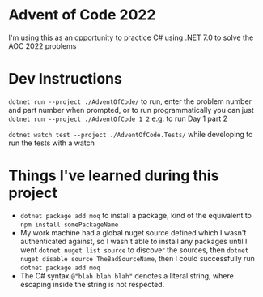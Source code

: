 # Advent of Code 2022
I'm using this as an opportunity to practice C# using .NET 7.0 to solve the AOC 2022 problems

# Dev Instructions
`dotnet run --project ./AdventOfCode/` to run, enter the problem number and part number when prompted, or to run programmatically you can just `dotnet run --project ./AdventOfCode 1 2` e.g. to run Day 1 part 2

`dotnet watch test --project ./AdventOfCode.Tests/` while developing to run the tests with a watch

# Things I've learned during this project
* `dotnet package add moq` to install a package, kind of the equivalent to `npm install somePackageName`
* My work machine had a global nuget source defined which I wasn't authenticated against, so I wasn't able to install any packages until I went `dotnet nuget list source` to discover the sources, then `dotnet nuget disable source TheBadSourceName`, then I could successfully run `dotnet package add moq`
* The C# syntax `@"blah blah blah"` denotes a literal string, where escaping inside the string is not respected.